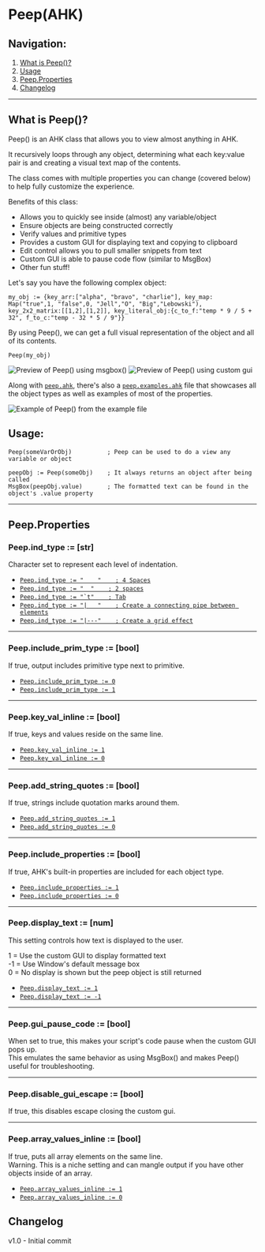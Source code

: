 # Peep(AHK)

## Navigation:
1. [What is Peep()?](https://github.com/GroggyOtter/PeepAHK/tree/main#what-is-peep)
2. [Usage](https://github.com/GroggyOtter/PeepAHK/tree/main#usage)
3. [Peep.Properties](https://github.com/GroggyOtter/PeepAHK/tree/main#peepproperties)
4. [Changelog](https://github.com/GroggyOtter/PeepAHK/tree/main#changelog)
***
## What is Peep()?

Peep() is an AHK class that allows you to view almost anything in AHK.  

It recursively loops through any object, determining what each key:value pair is and creating a visual text map of the contents.  

The class comes with multiple properties you can change (covered below) to help fully customize the experience.

Benefits of this class:  

- Allows you to quickly see inside (almost) any variable/object
- Ensure objects are being constructed correctly  
- Verify values and primitive types
- Provides a custom GUI for displaying text and copying to clipboard
- Edit control allows you to pull smaller snippets from text
- Custom GUI is able to pause code flow (similar to MsgBox)
- Other fun stuff!

Let's say you have the following complex object:
```
my_obj := {key_arr:["alpha", "bravo", "charlie"], key_map: Map("true",1, "false",0, "Jell","O", "Big","Lebowski"), key_2x2_matrix:[[1,2],[1,2]], key_literal_obj:{c_to_f:"temp * 9 / 5 + 32", f_to_c:"temp - 32 * 5 / 9"}}
```

By using Peep(), we can get a full visual representation of the object and all of its contents.

```
Peep(my_obj)
```

![Preview of Peep() using msgbox()](https://i.imgur.com/YIoh8eU.png)  ![Preview of Peep() using custom gui](https://i.imgur.com/dqnCxYY.png)

Along with [`peep.ahk`](https://github.com/GroggyOtter/PeepAHK/blob/main/script/peep.ahk), there's also a [`peep.examples.ahk`](https://github.com/GroggyOtter/PeepAHK/blob/main/script/peep.examples.ahk) file that showcases all the object types as well as examples of most of the properties.  

![Example of Peep() from the example file](https://i.imgur.com/N4sAard.png)

## Usage:

```
Peep(someVarOrObj)          ; Peep can be used to do a view any variable or object

peepObj := Peep(someObj)    ; It always returns an object after being called
MsgBox(peepObj.value)       ; The formatted text can be found in the object's .value property
```

***
## Peep.Properties

### Peep.ind_type := [str]

Character set to represent each level of indentation.

* [`Peep.ind_type := "    "    ; 4 Spaces`](https://i.imgur.com/IF2ilRC.png)
* [`Peep.ind_type := "  "    ; 2 spaces`](https://i.imgur.com/B5eBiUr.png)
* [``Peep.ind_type := "`t"    ; Tab``](https://i.imgur.com/Gs6eaw4.png)
* [`Peep.ind_type := "|   "    ; Create a connecting pipe between elements`](https://i.imgur.com/7MENPqC.png)
* [`Peep.ind_type := "|---"    ; Create a grid effect`](https://i.imgur.com/dBkAfUO.png)


***
### Peep.include_prim_type := [bool]
If true, output includes primitive type next to primitive.

* [`Peep.include_prim_type := 0`](https://i.imgur.com/3AIZANV.png)
* [`Peep.include_prim_type := 1`](https://i.imgur.com/0u7nhfm.png)


***
### Peep.key_val_inline := [bool]
If true, keys and values reside on the same line.

* [`Peep.key_val_inline := 1`](https://i.imgur.com/QmqHorr.png)
* [`Peep.key_val_inline := 0`](https://i.imgur.com/GU1T8kH.png)


***
### Peep.add_string_quotes := [bool]
If true, strings include quotation marks around them.

* [`Peep.add_string_quotes := 1`](https://i.imgur.com/yn6M3v5.png)
* [`Peep.add_string_quotes := 0`](https://i.imgur.com/Jqmy5Uz.png)


***
### Peep.include_properties := [bool]
If true, AHK's built-in properties are included for each object type.  

* [`Peep.include_properties := 1`](https://i.imgur.com/Jqmy5Uz.png)
* [`Peep.include_properties := 0`](https://i.imgur.com/TxAAXD7.png)


***
### Peep.display_text := [num]
This setting controls how text is displayed to the user.  

1 = Use the custom GUI to display formatted text  
-1 = Use Window's default message box  
0 = No display is shown but the peep object is still returned  

* [`Peep.display_text := 1`](https://i.imgur.com/dqnCxYY.png)
* [`Peep.display_text := -1`](https://i.imgur.com/YIoh8eU.png)


***
### Peep.gui_pause_code := [bool]
When set to true, this makes your script's code pause when the custom GUI pops up.  
This emulates the same behavior as using MsgBox() and makes Peep() useful for troubleshooting.


***
### Peep.disable_gui_escape := [bool]
If true, this disables escape closing the custom gui.


***
### Peep.array_values_inline := [bool]
If true, puts all array elements on the same line.  
Warning. This is a niche setting and can mangle output if you have other objects inside of an array.

* [`Peep.array_values_inline := 1`](https://i.imgur.com/mVmqD2I.png)
* [`Peep.array_values_inline := 0`](https://i.imgur.com/TxAAXD7.png)


## Changelog
v1.0 - Initial commit

